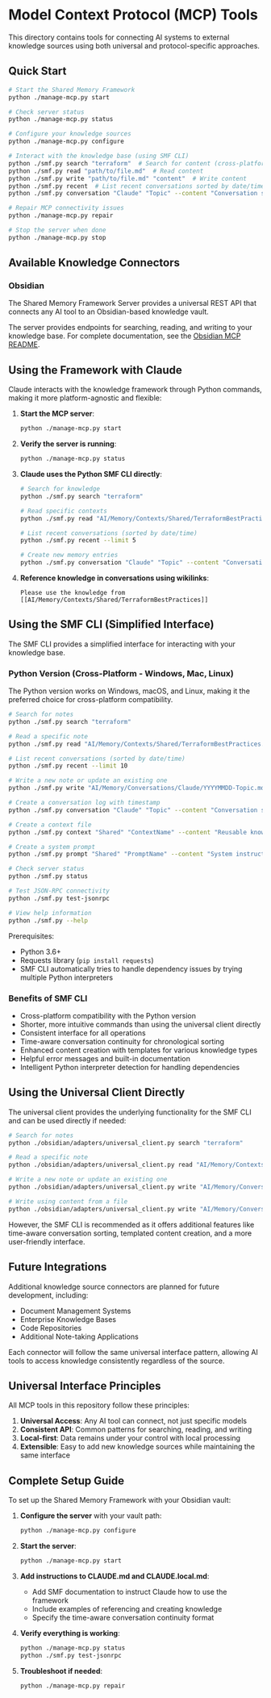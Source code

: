 # Model Context Protocol (MCP) Tools

This directory contains tools for connecting AI systems to external knowledge sources using both universal and protocol-specific approaches.

## Quick Start

```bash
# Start the Shared Memory Framework
python ./manage-mcp.py start

# Check server status
python ./manage-mcp.py status

# Configure your knowledge sources
python ./manage-mcp.py configure

# Interact with the knowledge base (using SMF CLI)
python ./smf.py search "terraform"  # Search for content (cross-platform)
python ./smf.py read "path/to/file.md"  # Read content
python ./smf.py write "path/to/file.md" "content"  # Write content
python ./smf.py recent  # List recent conversations sorted by date/time
python ./smf.py conversation "Claude" "Topic" --content "Conversation summary"  # Log a conversation

# Repair MCP connectivity issues
python ./manage-mcp.py repair

# Stop the server when done
python ./manage-mcp.py stop
```

## Available Knowledge Connectors

### Obsidian

The Shared Memory Framework Server provides a universal REST API that connects any AI tool to an Obsidian-based knowledge vault.

The server provides endpoints for searching, reading, and writing to your knowledge base. For complete documentation, see the [Obsidian MCP README](obsidian/README.md).

## Using the Framework with Claude

Claude interacts with the knowledge framework through Python commands, making it more platform-agnostic and flexible:

1. **Start the MCP server**:
   ```bash
   python ./manage-mcp.py start
   ```

2. **Verify the server is running**:
   ```bash
   python ./manage-mcp.py status
   ```

3. **Claude uses the Python SMF CLI directly**:
   ```bash
   # Search for knowledge
   python ./smf.py search "terraform"
   
   # Read specific contexts
   python ./smf.py read "AI/Memory/Contexts/Shared/TerraformBestPractices.md"
   
   # List recent conversations (sorted by date/time)
   python ./smf.py recent --limit 5
   
   # Create new memory entries
   python ./smf.py conversation "Claude" "Topic" --content "Conversation summary"
   ```

4. **Reference knowledge in conversations using wikilinks**:
   ```
   Please use the knowledge from [[AI/Memory/Contexts/Shared/TerraformBestPractices]]
   ```

## Using the SMF CLI (Simplified Interface)

The SMF CLI provides a simplified interface for interacting with your knowledge base.

### Python Version (Cross-Platform - Windows, Mac, Linux)

The Python version works on Windows, macOS, and Linux, making it the preferred choice for cross-platform compatibility.

```bash
# Search for notes
python ./smf.py search "terraform"

# Read a specific note
python ./smf.py read "AI/Memory/Contexts/Shared/TerraformBestPractices.md"

# List recent conversations (sorted by date/time)
python ./smf.py recent --limit 10

# Write a new note or update an existing one
python ./smf.py write "AI/Memory/Conversations/Claude/YYYYMMDD-Topic.md" "Content here"

# Create a conversation log with timestamp
python ./smf.py conversation "Claude" "Topic" --content "Conversation summary"

# Create a context file
python ./smf.py context "Shared" "ContextName" --content "Reusable knowledge"

# Create a system prompt
python ./smf.py prompt "Shared" "PromptName" --content "System instructions"

# Check server status
python ./smf.py status

# Test JSON-RPC connectivity 
python ./smf.py test-jsonrpc

# View help information
python ./smf.py --help
```

Prerequisites:
- Python 3.6+
- Requests library (`pip install requests`)
- SMF CLI automatically tries to handle dependency issues by trying multiple Python interpreters

### Benefits of SMF CLI

- Cross-platform compatibility with the Python version
- Shorter, more intuitive commands than using the universal client directly
- Consistent interface for all operations
- Time-aware conversation continuity for chronological sorting
- Enhanced content creation with templates for various knowledge types
- Helpful error messages and built-in documentation
- Intelligent Python interpreter detection for handling dependencies

## Using the Universal Client Directly

The universal client provides the underlying functionality for the SMF CLI and can be used directly if needed:

```bash
# Search for notes
python ./obsidian/adapters/universal_client.py search "terraform"

# Read a specific note
python ./obsidian/adapters/universal_client.py read "AI/Memory/Contexts/Shared/TerraformBestPractices.md"

# Write a new note or update an existing one
python ./obsidian/adapters/universal_client.py write "AI/Memory/Conversations/Claude/YYYYMMDD-Topic.md" "Content here"

# Write using content from a file
python ./obsidian/adapters/universal_client.py write "AI/Memory/Conversations/Claude/YYYYMMDD-Topic.md" "" --file path_to_content.md
```

However, the SMF CLI is recommended as it offers additional features like time-aware conversation sorting, templated content creation, and a more user-friendly interface.

## Future Integrations

Additional knowledge source connectors are planned for future development, including:

- Document Management Systems
- Enterprise Knowledge Bases
- Code Repositories
- Additional Note-taking Applications

Each connector will follow the same universal interface pattern, allowing AI tools to access knowledge consistently regardless of the source.

## Universal Interface Principles

All MCP tools in this repository follow these principles:

1. **Universal Access**: Any AI tool can connect, not just specific models
2. **Consistent API**: Common patterns for searching, reading, and writing
3. **Local-first**: Data remains under your control with local processing
4. **Extensible**: Easy to add new knowledge sources while maintaining the same interface

## Complete Setup Guide

To set up the Shared Memory Framework with your Obsidian vault:

1. **Configure the server** with your vault path:
   ```bash
   python ./manage-mcp.py configure
   ```

2. **Start the server**:
   ```bash
   python ./manage-mcp.py start
   ```

3. **Add instructions to CLAUDE.md and CLAUDE.local.md**:
   - Add SMF documentation to instruct Claude how to use the framework
   - Include examples of referencing and creating knowledge
   - Specify the time-aware conversation continuity format

4. **Verify everything is working**:
   ```bash
   python ./manage-mcp.py status
   python ./smf.py test-jsonrpc
   ```

5. **Troubleshoot if needed**:
   ```bash
   python ./manage-mcp.py repair
   ```